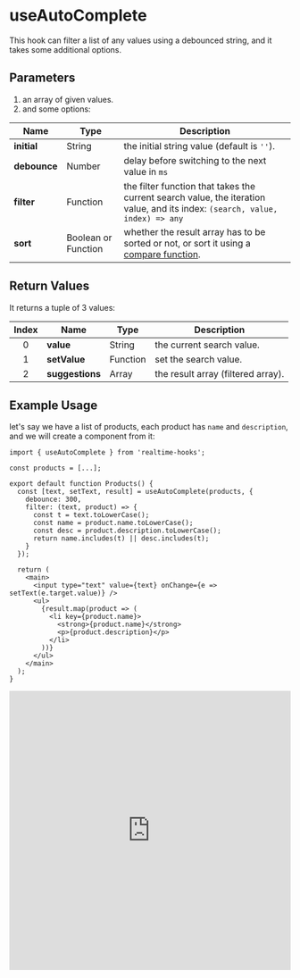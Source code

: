 # useAutoComplete

This hook can filter a list of any values using a debounced string, and it takes some additional options.

## Parameters

1. an array of given values.
2. and some options:

| Name         | Type                | Description                                                                                                                                                                                     |
| ------------ | ------------------- | ----------------------------------------------------------------------------------------------------------------------------------------------------------------------------------------------- |
| **initial**  | String              | the initial string value (default is `''`).                                                                                                                                                     |
| **debounce** | Number              | delay before switching to the next value in `ms`                                                                                                                                                |
| **filter**   | Function            | the filter function that takes the current search value, the iteration value, and its index: `(search, value, index) => any`                                                                    |
| **sort**     | Boolean or Function | whether the result array has to be sorted or not, or sort it using a [compare function](https://developer.mozilla.org/en-US/docs/Web/JavaScript/Reference/Global_Objects/Array/sort#comparefn). |

## Return Values

It returns a tuple of 3 values:

| Index | Name            | Type     | Description                        |
| :---: | --------------- | -------- | ---------------------------------- |
|   0   | **value**       | String   | the current search value.          |
|   1   | **setValue**    | Function | set the search value.              |
|   2   | **suggestions** | Array    | the result array (filtered array). |

## Example Usage

let's say we have a list of products, each product has `name` and `description`, and we will create a component from it:

```tsx
import { useAutoComplete } from 'realtime-hooks';

const products = [...];

export default function Products() {
  const [text, setText, result] = useAutoComplete(products, {
    debounce: 300,
    filter: (text, product) => {
      const t = text.toLowerCase();
      const name = product.name.toLowerCase();
      const desc = product.description.toLowerCase();
      return name.includes(t) || desc.includes(t);
    }
  });

  return (
    <main>
      <input type="text" value={text} onChange={e => setText(e.target.value)} />
      <ul>
        {result.map(product => (
          <li key={product.name}>
            <strong>{product.name}</strong>
            <p>{product.description}</p>
          </li>
        ))}
      </ul>
    </main>
  );
}
```

<iframe src="https://codesandbox.io/embed/useautocomplete-sqtl6k?fontsize=14&hidenavigation=1&module=%2Fsrc%2FComponent.tsx&theme=dark" style="width:100%; height:500px; border:0; overflow:hidden;" title="useAutoComplete" allow="accelerometer; ambient-light-sensor; camera; encrypted-media; geolocation; gyroscope; hid; microphone; midi; payment; usb; vr; xr-spatial-tracking" sandbox="allow-forms allow-modals allow-popups allow-presentation allow-same-origin allow-scripts"></iframe>
